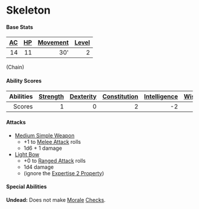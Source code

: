 # Skeleton

#### Base Stats

| [AC](../../../Player%20Characters/Derived%20Statistics/Armor%20Class.md) | [HP](../../../Player%20Characters/Derived%20Statistics/Health%20Points.md) | [Movement](../../../Game%20Procedures/Movement.md) | [Level](../../../Player%20Characters/Derived%20Statistics/Level.md) |
| -----------------------------------------------------------------------: | -------------------------------------------------------------------------: | -------------------------------------------------: | ------------------------------------------------------------------: |
|                                                                       14 |                                                                         11 |                                                30' |                                                                   2 |
(Chain)
#### Ability Scores

| Abilities | [Strength](../../../Player%20Characters/Chosen%20Statistics/Strength.md) | [Dexterity](../../../Player%20Characters/Chosen%20Statistics/Dexterity.md) | [Constitution](../../../Player%20Characters/Chosen%20Statistics/Constitution.md) | [Intelligence](../../../Player%20Characters/Chosen%20Statistics/Intelligence.md) | [Wisdom](../../../Player%20Characters/Chosen%20Statistics/Wisdom.md)<br> | [Charisma](../../../Player%20Characters/Chosen%20Statistics/Charisma.md)<br> |
| --------: | -----------------------------------------------------------------------: | -------------------------------------------------------------------------: | -------------------------------------------------------------------------------: | -------------------------------------------------------------------------------: | -----------------------------------------------------------------------: | ---------------------------------------------------------------------------: |
|    Scores |                                                                        1 |                                                                          0 |                                                                                2 |                                                                               -2 |                                                                        0 |                                                                           -1 |
#### Attacks
- [Medium Simple Weapon](../../../Items/Individual%20Item%20Cards/Weapons/Melee%20Weapons/Medium%20Simple%20Weapon.md)
	- +1 to [Melee Attack](../../../Game%20Procedures/Melee%20Attack.md) rolls
	- 1d6 + 1 damage
- [Light Bow](../../../Items/Individual%20Item%20Cards/Weapons/Ranged%20Weapons/Light%20Bow.md)
	- +0 to [Ranged Attack](../../../Game%20Procedures/Ranged%20Attack.md) rolls
	- 1d4 damage
	- (ignore the [Expertise 2 Property](../../../Items/Individual%20Item%20Cards/Weapons/Weapon%20Properties/Expertise%20X%20Property.md))
#### Special Abilities
**Undead:** Does not make [Morale](../../../Social%20Systems/Morale%20System.md#Morale) [Checks](../../../Game%20Procedures/Check.md).